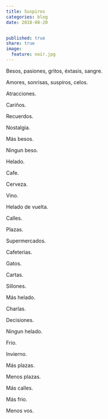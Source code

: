 ```yaml
---
title: Suspiros
categories: blog
date: 2018-08-20


published: true
share: true
image:
  feature: noir.jpg
---
```

Besos, pasiones, gritos, éxtasis, sangre.

Amores, sonrisas, suspiros, celos.

Atracciones.

Cariños.

Recuerdos.

Nostalgia.

Más besos.

Ningun beso.

Helado.

Cafe.

Cerveza.

Vino.

Helado de vuelta.

Calles.

Plazas.

Supermercados.

Cafeterias.

Gatos.

Cartas.

Sillones.

Más helado.

Charlas.

Decisiones.

Ningun helado.

Frio.

Invierno.

Más plazas.

Menos plazas.

Más calles.

Más frio.

Menos vos.
